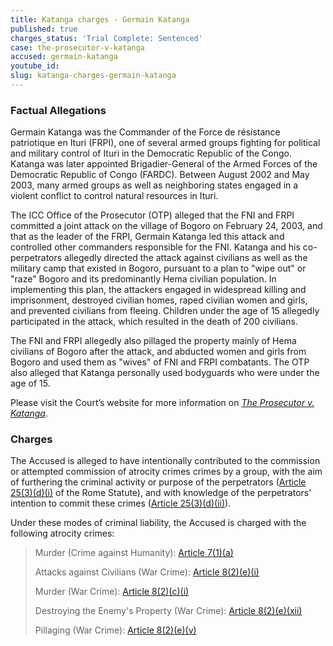 ```yaml
---
title: Katanga charges - Germain Katanga
published: true
charges_status: 'Trial Complete: Sentenced'
case: the-prosecutor-v-katanga
accused: germain-katanga
youtube_id:
slug: katanga-charges-germain-katanga
---
```



### Factual Allegations

Germain Katanga was the Commander of the Force de r&eacute;sistance patriotique en Ituri (FRPI), one of several armed groups fighting for political and military control of Ituri in the Democratic Republic of the Congo. Katanga was later appointed Brigadier-General of the Armed Forces of the Democratic Republic of Congo (FARDC). Between August 2002 and May 2003, many armed groups as well as neighboring states engaged in a violent conflict to control natural resources in Ituri.

The ICC Office of the Prosecutor (OTP) alleged that the FNI and FRPI committed a joint attack on the village of Bogoro on February 24, 2003, and that as the leader of the FRPI, Germain Katanga led this attack and controlled other commanders responsible for the FNI. Katanga and his co-perpetrators allegedly directed the attack against civilians as well as the military camp that existed in Bogoro, pursuant to a plan to "wipe out" or "raze" Bogoro and its predominantly Hema civilian population. In implementing this plan, the attackers engaged in widespread killing and imprisonment, destroyed civilian homes, raped civilian women and girls, and prevented civilians from fleeing. Children under the age of 15 allegedly participated in the attack, which resulted in the death of 200 civilians.

The FNI and FRPI allegedly also pillaged the property mainly of Hema civilians of Bogoro after the attack, and abducted women and girls from Bogoro and used them as "wives" of FNI and FRPI combatants. The OTP also alleged that Katanga personally used bodyguards who were under the age of 15.

Please visit the Court’s website for more information on *[The Prosecutor v. Katanga](https://www.icc-cpi.int/drc/katanga)*.

### Charges

The Accused is alleged to have intentionally contributed to the commission or attempted commission of atrocity crimes crimes by a group, with the aim of furthering the criminal activity or purpose of the perpetrators ([Article 25(3)(d)(i)](http://www.casematrixnetwork.org/case-m/klamberg-commentary/rome-statute/#c1198) of the Rome Statute), and with knowledge of the perpetrators' intention to commit these crimes ([Article 25(3)(d)(ii)](http://www.casematrixnetwork.org/case-m/klamberg-commentary/rome-statute/#c1198)).

Under these modes of criminal liability, the Accused is charged with the following atrocity crimes:

> Murder (Crime against Humanity):&nbsp;[Article 7(1)(a)](http://www.casematrixnetwork.org/cmn-knowledge-hub/klamberg-commentary/elements-of-crime/#c2286)
>
>
> Attacks against Civilians (War Crime):&nbsp;[Article 8(2)(e)(i)](http://www.casematrixnetwork.org/cmn-knowledge-hub/klamberg-commentary/elements-of-crime/#c2367)
>
>
> Murder (War Crime):&nbsp;[Article 8(2)(c)(i)](http://www.casematrixnetwork.org/cmn-knowledge-hub/klamberg-commentary/elements-of-crime/#c2359)
>
>
> Destroying the Enemy's Property (War Crime):&nbsp;[Article 8(2)(e)(xii)](http://www.casematrixnetwork.org/cmn-knowledge-hub/klamberg-commentary/elements-of-crime/#c2384)
>
>
> Pillaging (War Crime):&nbsp;[Article 8(2)(e)(v)](http://www.casematrixnetwork.org/cmn-knowledge-hub/klamberg-commentary/elements-of-crime/#c2371)